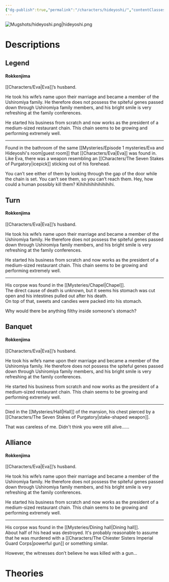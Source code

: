 ```yaml
---
{"dg-publish":true,"permalink":"/characters/hideyoshi/","contentClasses":"center-headings","tags":["ushiromiya"]}
---
```



![Mugshots/hideyoshi.png|hideyoshi.png](/img/user/Mugshots/hideyoshi.png)
  

# Descriptions

## Legend
#### Rokkenjima

[[Characters/Eva\|Eva]]’s husband.

He took his wife’s name upon their marriage and became a member of the Ushiromiya family. He therefore does not possess the spiteful genes passed down through Ushiromiya family members, and his bright smile is very refreshing at the family conferences.

He started his business from scratch and now works as the president of a medium-sized restaurant chain. This chain seems to be growing and performing extremely well.

---
Found in the bathroom of the same [[Mysteries/Episode 1 mysteries/Eva and Hideyoshi's room\|guest room]] that [[Characters/Eva\|Eva]] was found in. Like Eva, there was a weapon resembling an [[Characters/The Seven Stakes of Purgatory\|icepick]] sticking out of his forehead.

You can’t see either of them by looking through the gap of the door while the chain is set. You can’t see them, so you can’t reach them. Hey, how could a human possibly kill them? Kihihihihihihihihihi.
## Turn
#### Rokkenjima

[[Characters/Eva\|Eva]]’s husband.

He took his wife’s name upon their marriage and became a member of the Ushiromiya family. He therefore does not possess the spiteful genes passed down through Ushiromiya family members, and his bright smile is very refreshing at the family conferences.

He started his business from scratch and now works as the president of a medium-sized restaurant chain. This chain seems to be growing and performing extremely well.

---
His corpse was found in the [[Mysteries/Chapel\|Chapel]].  
The direct cause of death is unknown, but it seems his stomach was cut open and his intestines pulled out after his death.  
On top of that, sweets and candies were packed into his stomach.  

Why would there be anything filthy inside someone's stomach?  

## Banquet
#### Rokkenjima

[[Characters/Eva\|Eva]]’s husband.

He took his wife’s name upon their marriage and became a member of the Ushiromiya family. He therefore does not possess the spiteful genes passed down through Ushiromiya family members, and his bright smile is very refreshing at the family conferences.

He started his business from scratch and now works as the president of a medium-sized restaurant chain. This chain seems to be growing and performing extremely well.

---
Died in the [[Mysteries/Hall\|Hall]] of the mansion, his chest pierced by a [[Characters/The Seven Stakes of Purgatory\|stake-shaped weapon]].  

That was careless of me. Didn't think you were still alive......
## Alliance
#### Rokkenjima

[[Characters/Eva\|Eva]]’s husband.

He took his wife’s name upon their marriage and became a member of the Ushiromiya family. He therefore does not possess the spiteful genes passed down through Ushiromiya family members, and his bright smile is very refreshing at the family conferences.

He started his business from scratch and now works as the president of a medium-sized restaurant chain. This chain seems to be growing and performing extremely well.

---
His corpse was found in the [[Mysteries/Dining hall\|Dining hall]].  
About half of his head was destroyed. It's probably reasonable to assume that he was murdered with a [[Characters/The Chiester Sisters Imperial Guard Corps\|powerful gun]] or something similar.  

However, the witnesses don’t believe he was killed with a gun...
# Theories
